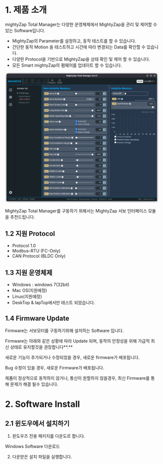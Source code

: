 
# 1. 제품 소개 
mightyZap Total Manager는 다양한 운영체제에서 MightyZap을 관리 및 제어할 수 있는 Software입니다.

- MightyZap의 Parameter를 설정하고, 동작 테스트를 할 수 있습니다.
- 간단한 동작 Motion 을 테스트하고 시간에 따라 변경되는 Data를 확인할 수 있습니다.
- 다양한 Protocol을 기반으로 MightyZap을 상태 확인 및 제어 할 수 있습니다.
- 모든 Smart mightyZap의 펌웨어를 업데이트 할 수 있습니다.

![fullshot](./img/controlfuulshot.png)

MightyZap Total Manager를 구동하기 위해서는 MightyZap 서보 인터페이스 모듈을 추천드립니다.
## 1.2 지원 Protocol

- Protocol 1.0
- Modbus-RTU (FC-Only)
- CAN Protocol (BLDC Only)

## 1.3 지원 운영체제

- Windows : windows 7(32bit)
- Mac OS(지원예정)
- Linux(지원예정)
- DeskTop & lapTop에서만 테스트 되었습니다.

## 1.4 Firmware Update

Firmware는 서보모터를 구동하기위해 설치하는 Software 입니다.

Firmware는 아래와 같은 상황에 따라 Update 되며, 동작의 안정성을 위해 가급적 최신 상태로 유지할것을 권장합니다**.**

새로운 기능이 추가되거나 수정되었을 경우, 새로운 firmware가 배포됩니다.

Bug 수정이 있을 경우, 새로운 Firmware가 배포됩니다.

제품이 정상적으로 동작하지 않거나, 통신이 원할하지 않을경우, 최신 Firmware를 통해 문제가 해결 될수 있습니다.

# 2. Software Install

## 2.1 윈도우에서 설치하기

1. 윈도우즈 전용 패키지를 다운도르 합니다.

Windows Software 다운로드

2. 다운받은 설치 파일을 실행합니다.